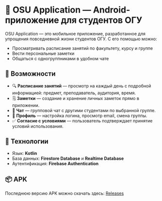 # 📱 OSU Application — Android-приложение для студентов ОГУ

OSU Application — это мобильное приложение, разработанное для упрощения повседневной жизни студентов ОГУ. С его помощью можно:

- Просматривать расписание занятий по факультету, курсу и группе
- Вести персональные заметки
- Общаться с одногруппниками в удобном чате

## 🚀 Возможности

- 🔍 **Расписание занятий** — просмотр на каждый день с подробной информацией: предмет, преподаватель, аудитория, время.
- 🗒️ **Заметки** — создание и хранение личных заметок прямо в приложении.
- 💬 **Чат** — групповой чат с другими студентами по выбранной группе.
- 👤 **Профиль** — настройка логина, просмотр email, смена группы.
- ✅ **Согласие с условиями** — пользователь подтверждает принятие условий использования.

## 🧩 Технологии

- Язык: **Kotlin**
- База данных: **Firestore Database** и **Realtime Database**
- Аутентификация: **Firebase Authentication**

## 📦 APK

Последнюю версию APK можно скачать здесь: [Releases]()
